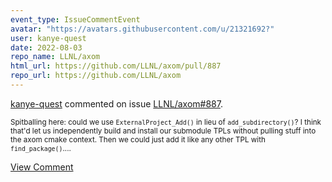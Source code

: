 ```yaml
---
event_type: IssueCommentEvent
avatar: "https://avatars.githubusercontent.com/u/21321692?"
user: kanye-quest
date: 2022-08-03
repo_name: LLNL/axom
html_url: https://github.com/LLNL/axom/pull/887
repo_url: https://github.com/LLNL/axom
---
```


<a href='https://github.com/kanye-quest' target='_blank'>kanye-quest</a> commented on issue <a href='https://github.com/LLNL/axom/pull/887' target='_blank'>LLNL/axom#887</a>.

<small>Spitballing here: could we use `ExternalProject_Add()` in lieu of `add_subdirectory()`? I think that'd let us independently build and install our submodule TPLs without pulling stuff into the axom cmake context. Then we could just add it like any other TPL with `find_package()`....</small>

<a href='https://github.com/LLNL/axom/pull/887' target='_blank'>View Comment</a>